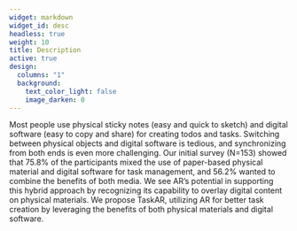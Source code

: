 ```yaml
---
widget: markdown
widget_id: desc
headless: true
weight: 10
title: Description
active: true
design:
  columns: "1"
  background:
    text_color_light: false
    image_darken: 0
---
```

Most people use physical sticky notes (easy and quick to sketch) and digital software (easy to copy and share) for creating todos and tasks. Switching between physical objects and digital software is tedious, and synchronizing from both ends is even more challenging. Our initial survey (N=153) showed that 75.8% of the participants mixed the use of paper-based physical material and digital software for task management, and 56.2% wanted to combine the benefits of both media. We see AR’s potential in supporting this hybrid approach by recognizing its capability to overlay digital content on physical materials. We propose TaskAR, utilizing AR for better task creation by leveraging the benefits of both physical materials and digital software.